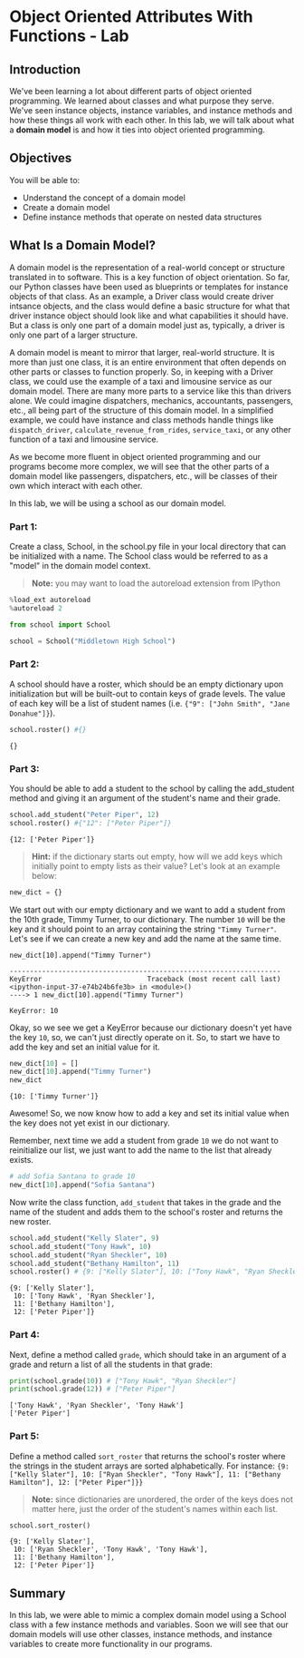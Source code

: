 
# Object Oriented Attributes With Functions - Lab

## Introduction
We've been learning a lot about different parts of object oriented programming. We learned about classes and what purpose they serve. We've seen instance objects, instance variables, and instance methods and how these things all work with each other. In this lab, we will talk about what a **domain model** is and how it ties into object oriented programming.

## Objectives

You will be able to:

* Understand the concept of a domain model
* Create a domain model
* Define instance methods that operate on nested data structures

## What Is a Domain Model?

A domain model is the representation of a real-world concept or structure translated in to software. This is a key function of object orientation. So far, our Python classes have been used as blueprints or templates for  instance objects of that class. As an example, a Driver class would create driver intsance objects, and the class would define a basic structure for what that driver instance object should look like and what capabilities it should have. But a class is only one part of a domain model just as, typically, a driver is only one part of a larger structure.

A domain model is meant to mirror that larger, real-world structure. It is more than just one class, it is an entire environment that often depends on other parts or classes to function properly. So, in keeping with a Driver class, we could use the example of a taxi and limousine service as our domain model. There are many more parts to a service like this than drivers alone. We could imagine dispatchers, mechanics, accountants, passengers, etc., all being part of the structure of this domain model. In a simplified example, we could have instance and class methods handle things like `dispatch_driver`, `calculate_revenue_from_rides`, `service_taxi`, or any other function of a taxi and limousine service.

As we become more fluent in object oriented programming and our programs become more complex, we will see that the other parts of a domain model like passengers, dispatchers, etc., will be classes of their own which interact with each other. 

In this lab, we will be using a school as our domain model.

### Part 1:
Create a class, School, in the school.py file in your local directory that can be initialized with a name. The School class would be referred to as a "model" in the domain model context.

> **Note:** you may want to load the autoreload extension from IPython
```python
%load_ext autoreload
%autoreload 2
```


```python
from school import School
```


```python
school = School("Middletown High School")
```

### Part 2:
A school should have a roster, which should be an empty dictionary upon initialization but will be built-out to contain keys of grade levels. The value of each key will be a list of student names (i.e. `{"9": ["John Smith", "Jane Donahue"]}`).


```python
school.roster() #{}
```




    {}



### Part 3:
You should be able to add a student to the school by calling the add_student method and giving it an argument of the student's name and their grade.


```python
school.add_student("Peter Piper", 12)
school.roster() #{"12": ["Peter Piper"]}
```




    {12: ['Peter Piper']}



> **Hint:** if the dictionary starts out empty, how will we add keys which initially point to empty lists as their value? Let's look at an example below:


```python
new_dict = {}
```

We start out with our empty dictionary and we want to add a student from the 10th grade, Timmy Turner, to our dictionary. The number `10` will be the key and it should point to an array containing the string `"Timmy Turner"`. Let's see if we can create a new key and add the name at the same time.

```pyhon
new_dict[10].append("Timmy Turner")

-------------------------------------------------------------------
KeyError                          Traceback (most recent call last)
<ipython-input-37-e74b24b6fe3b> in <module>()
----> 1 new_dict[10].append("Timmy Turner")

KeyError: 10
```

Okay, so we see we get a KeyError because our dictionary doesn't yet have the key `10`, so, we can't just directly operate on it. So, to start we have to add the key and set an initial value for it.


```python
new_dict[10] = []
new_dict[10].append("Timmy Turner")
new_dict
```




    {10: ['Timmy Turner']}



Awesome! So, we now know how to add a key and set its initial value when the key does not yet exist in our dictionary.

Remember, next time we add a student from grade `10` we do not want to reinitialize our list, we just want to add the name to the list that already exists. 


```python
# add Sofia Santana to grade 10
new_dict[10].append("Sofia Santana")
```

Now write the class function, `add_student` that takes in the grade and the name of the student and adds them to the school's roster and returns the new roster.


```python
school.add_student("Kelly Slater", 9)
school.add_student("Tony Hawk", 10)
school.add_student("Ryan Sheckler", 10)
school.add_student("Bethany Hamilton", 11)
school.roster() # {9: ["Kelly Slater"], 10: ["Tony Hawk", "Ryan Sheckler"], 11: ["Bethany Hamilton"], 12: ["Peter Piper"]}
```




    {9: ['Kelly Slater'],
     10: ['Tony Hawk', 'Ryan Sheckler'],
     11: ['Bethany Hamilton'],
     12: ['Peter Piper']}



### Part 4:
Next, define a method called `grade`, which should take in an argument of a grade and return a list of all the students in that grade:


```python
print(school.grade(10)) # ["Tony Hawk", "Ryan Sheckler"]
print(school.grade(12)) # ["Peter Piper"]
```

    ['Tony Hawk', 'Ryan Sheckler', 'Tony Hawk']
    ['Peter Piper']


### Part 5:
Define a method called `sort_roster` that returns the school's roster where the strings in the student arrays are sorted alphabetically. For instance:
`{9: ["Kelly Slater"], 10: ["Ryan Sheckler", "Tony Hawk"], 11: ["Bethany Hamilton"], 12: ["Peter Piper"]}}`

>**Note:** since dictionaries are unordered, the order of the keys does not matter here, just the order of the student's names within each list.


```python
school.sort_roster()
```




    {9: ['Kelly Slater'],
     10: ['Ryan Sheckler', 'Tony Hawk', 'Tony Hawk'],
     11: ['Bethany Hamilton'],
     12: ['Peter Piper']}



## Summary
In this lab, we were able to mimic a complex domain model using a School class with a few instance methods and variables. Soon we will see that our domain models will use other classes, instance methods, and instance variables to create more functionality in our programs.
